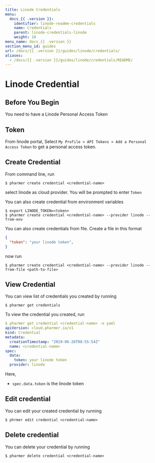 ```yaml
---
title: Linode Credentials
menu:
  docs_{{ .version }}:
    identifier: linode-readme-credentials
    name: Credentials
    parent: linode-credentials-linode
    weight: 10
menu_name: docs_{{ .version }}
section_menu_id: guides
url: /docs/{{ .version }}/guides/linode/credentials/
aliases:
  - /docs/{{ .version }}/guides/linode/credentials/README/
---
```


# Linode Credential


## Before You Begin
You need to have a Linode Personal Access Token

## Token
From linode portal, Select `My Profile > API Tokens > Add a Personal Access Token` to get a personal access token.

## Create Credential

From command line, run

```console
$ pharmer create credential <credential-name>
```
select linode as cloud provider. You will be prompted to enter `Token`

You can also create credential from environment variables

```console
$ export LINODE_TOKEN=<token>
$ pharmer create credential <credential-name> --provider linode --from-env
```

You can also create credentials from file. Create a file in this format

```json
{
  "token": "your linode token",
}
```

now run

```console
$ pharmer create credential <credential-name> --provider linode --from-file <path-to-file>
```

## View Credential

You can view list of credentials you created by running

```console
$ pharmer get credentials
```

To view the credential you created, run

```yaml
$ pharmer get credential <credential-name> -o yaml
apiVersion: cloud.pharmer.io/v1
kind: Credential
metadata:
  creationTimestamp: "2019-06-26T08:55:54Z"
  name: <credential-name>
spec:
  data:
    token: your linode token
  provider: linode
```

Here,
 - `spec.data.token` is the linode token


## Edit credential

You can edit your created credential by running

```console
$ phrmer edit credential <credential-name>
```

## Delete credential

You can delete your credential by running

```console
$ pharmer delete credential <credential-name>
```
